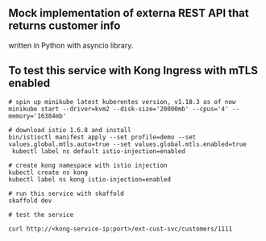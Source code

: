 ## Mock implementation of externa REST API that returns customer info

written in Python with asyncio library.

## To test this service with Kong Ingress with mTLS enabled

```
# spin up minikube latest kuberentes version, v1.18.3 as of now
minikube start --driver=kvm2 --disk-size='20000mb' --cpus='4' --memory='16384mb'

# download istio 1.6.8 and install
bin/istioctl manifest apply --set profile=demo --set values.global.mtls.auto=true --set values.global.mtls.enabled=true
 kubectl label ns default istio-injection=enabled

# create kong namespace with istio injection
kubectl create ns kong
kubectl label ns kong istio-injection=enabled

# run this service with skaffold
skaffold dev

# test the service

curl http://<kong-service-ip:port>/ext-cust-svc/customers/1111

```
